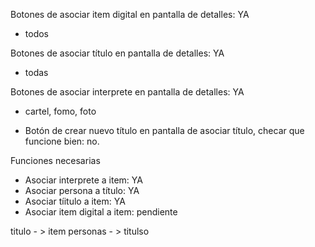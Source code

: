 Botones de asociar item digital en pantalla de detalles: YA
  - todos

Botones de asociar título en pantalla de detalles: YA
  - todas

Botones de asociar interprete en pantalla de detalles: YA 
  - cartel, fomo, foto 

- Botón de crear nuevo título en pantalla de asociar título, checar que funcione bien: no.

Funciones necesarias
- Asociar interprete a item: YA
- Asociar persona a título: YA
- Asociar tíitulo a item: YA
- Asociar item digital a item: pendiente

titulo - > item
personas - > titulso